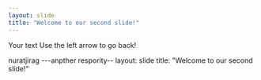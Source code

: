 ```yaml
---
layout: slide
title: "Welcome to our second slide!"
---
```

Your text
Use the left arrow to go back!

nuratjirag
---anpther respority--
layout: slide
title: "Welcome to our second slide!"
